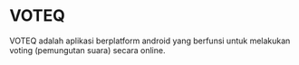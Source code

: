 # VOTEQ #

VOTEQ adalah aplikasi berplatform android yang berfunsi untuk melakukan voting (pemungutan suara) secara online. 
